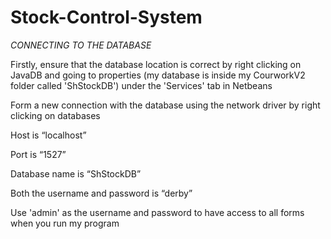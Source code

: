 # Stock-Control-System
*CONNECTING TO THE DATABASE*

Firstly, ensure that the database location is correct by right clicking on JavaDB and going to properties (my database is inside my CourworkV2 folder called 'ShStockDB') under the 'Services' tab in Netbeans

Form a new connection with the database using the network driver by right clicking on databases

Host is “localhost”

Port is “1527”

Database name is “ShStockDB”

Both the username and password is “derby”

Use 'admin' as the username and password to have access to all forms when you run my program
